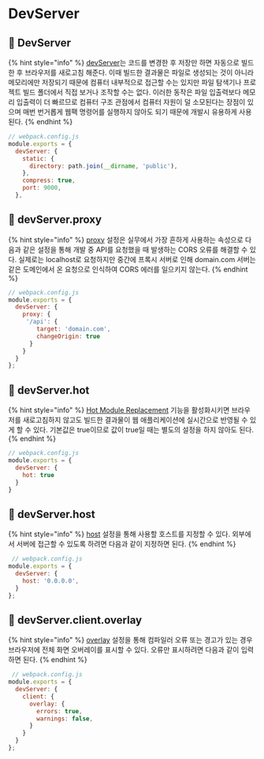 # DevServer

## 🐇 DevServer

{% hint style="info" %}
[devServer](https://webpack.kr/configuration/dev-server/)는 코드를 변경한 후 저장만 하면 자동으로 빌드한 후 브라우저를 새로고침 해준다. 이때 빌드한 결과물은 파일로 생성되는 것이 아니라 메모리에만 저장되기 때문에 컴퓨터 내부적으로 접근할 수는 있지만 파일 탐색기나 프로젝트 빌드 폴더에서 직접 보거나 조작할 수는 없다. 이러한 동작은 파일 입출력보다 메모리 입출력이 더 빠르므로 컴퓨터 구조 관점에서 컴퓨터 자원이 덜 소모된다는 장점이 있으며 매번 번거롭게 웹팩 명령어를 실행하지 않아도 되기 때문에 개발시 유용하게 사용된다.  &#x20;
{% endhint %}

```javascript
// webpack.config.js
module.exports = {
  devServer: {
    static: {
      directory: path.join(__dirname, 'public'),
    },
    compress: true,
    port: 9000,
  },
```

## 🐇 devServer.proxy

{% hint style="info" %}
[proxy](https://webpack.kr/configuration/dev-server/#devserverproxy) 설정은 실무에서 가장 흔하게 사용하는 속성으로 다음과 같은 설정을 통해 개발 중 API를 요청했을 때 발생하는 CORS 오류를 해결할 수 있다. 실제로는 localhost로 요청하지만 중간에 프록시 서버로 인해 domain.com 서버는 같은 도메인에서 온 요청으로 인식하여 CORS 에러를 일으키지 않는다.
{% endhint %}

```javascript
// webpack.config.js
module.exports = {
  devServer: {
    proxy: {
     '/api': {
        target: 'domain.com',
        changeOrigin: true
      }
    }
  }
};
```

## 🐇 devServer.hot

{% hint style="info" %}
[Hot Module Replacement](https://webpack.kr/configuration/dev-server/#devserverhot) 기능을 활성화시키면 브라우저를 새로고침하지 않고도 빌드한 결과물이 웹 애플리케이션에 실시간으로 반영될 수 있게 할 수 있다. 기본값은 true이므로 값이 true일 때는 별도의 설정을 하지 않아도 된다.
{% endhint %}

```javascript
// webpack.config.js
module.exports = {
  devServer: {
    hot: true
  }
}
```

## 🐇 devServer.host

{% hint style="info" %}
[host](https://webpack.kr/configuration/dev-server/#devserverhost) 설정을 통해 사용할 호스트를 지정할 수 있다. 외부에서 서버에 접근할 수 있도록 하려면 다음과 같이 지정하면 된다.
{% endhint %}

```javascript
 // webpack.config.js
module.exports = {
  devServer: {
    host: '0.0.0.0',
  }
};
```

## 🐇 devServer.client.overlay

{% hint style="info" %}
[overlay](https://webpack.kr/configuration/dev-server/#overlay) 설정을 통해 컴파일러 오류 또는 경고가 있는 경우 브라우저에 전체 화면 오버레이를 표시할 수 있다. 오류만 표시하려면 다음과 같이 입력하면 된다.
{% endhint %}

```javascript
 // webpack.config.js
module.exports = {
  devServer: {
    client: {
      overlay: {
        errors: true,
        warnings: false,
      }
    }
  }
};
```
